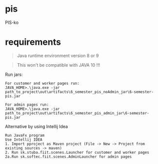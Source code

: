 # pis
PIS-ko

# requirements
> Java runtime environment version 8 or 9

> This won't be compatible with JAVA 10 !!!

Run jars:
```
For customer and worker pages run:
JAVA_HOME>.\java.exe -jar path_to_project\out\artifacts\6_semester_pis_noAdmin_jar\6-semester-pis.jar
```
```
For admin pages run:
JAVA_HOME>.\java.exe -jar path_to_project\out\artifacts\6_semester_pis_admin_jar\6-semester-pis.jar
```


Alternative by using Intellij Idea
```
Run JavaFx program
Use Intellij IDEA
1. Import pproject as Maven project (File -> New -> Project from existing sources -> maven)
2. Run sk.stuba.fiit.scenes.Launcher for customer and worker pages
2a.Run sk.softec.fiit.scenes.AdminLauncher for admin pages
```
